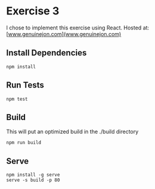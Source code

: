 # Exercise 3

I chose to implement this exercise using React.
Hosted at: [www.genuinejon.com](www.genuinejon.com)


## Install Dependencies
```
npm install
```

## Run Tests
```
npm test
```

## Build
This will put an optimized build in the ./build directory

```
npm run build
```


## Serve
```
npm install -g serve
serve -s build -p 80
```

